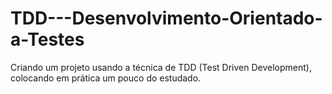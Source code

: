# TDD---Desenvolvimento-Orientado-a-Testes
Criando um projeto usando a técnica de TDD  (Test Driven Development), colocando em prática um pouco do estudado.
